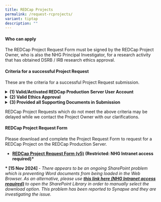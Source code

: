 ```yaml
---
title: REDCap Projects
permalink: /request-rcprojects/
variant: tiptap
description: ""
---
```

<h4><strong>Who can apply</strong></h4>
<p>The REDCap Project Request Form must be signed by the REDCap Project Owner,
who is also the NHG Principal Investigator, for a research activity that
has obtained DSRB / IRB research ethics approval.</p>
<h4><strong>Criteria for a successful Project Request</strong></h4>
<p>These are the criteria for a successful Project Request submission.</p>
<div data-type="detailGroup" class="isomer-accordion isomer-accordion-white">
<details class="isomer-details">
<summary><strong>(1) Valid/Activated REDCap Production Server User Account</strong>
</summary>
<div data-type="detailsContent" class="isomer-details-content">
<p>
<br>The REDCap Project Owner (ie: Study PI) is <strong>able to login</strong> to
their activated* REDCap <u>Production</u> Server User Account.</p>
<p></p>
<p><strong>*</strong>  <sup><sub>Submitting a REDCap User Account Request </sub></sup><strong><sup><sub>DOES NOT</sub></sup></strong><sup><sub> imply that the NHG REDCap Account(s) has been activated. User Accounts are valid for use </sub></sup><strong><sup><sub>ONLY AFTER</sub></sup></strong><sup><sub> the user has followed the instructions to login and activate the User Account.</sub></sup>
</p>
<p></p>
</div>
</details>
<details class="isomer-details">
<summary><strong>(2) Valid Ethics Approval</strong>
</summary>
<div data-type="detailsContent" class="isomer-details-content">
<p>
<br>The Research activity has <strong>valid research ethics approval *</strong>,
or is able to show documentary evidence that it does not require DSRB Ethics
approval under specific DSRB policies.
<br><strong>*</strong>  <sub>includes NHG Standing Database (SDB) Registration for potential future research. Relevant Approval Letters must be submitted together with the REDCap Project Request Form.</sub>
<br>
</p>
</div>
</details>
<details class="isomer-details">
<summary><strong>(3) Provided all Supporting Documents in Submission</strong>
</summary>
<div data-type="detailsContent" class="isomer-details-content">
<p>
<br>All of the following Supporting Documents have been put into a single
ZIP file for submission.
<br>
<br>(a) REDCap Project Request Form (as a PDF)
<br>(b) Latest Ethics Approval Letter (as a PDF)
<br>(c) REDCap Project XML file (Metadata only) (if applicable)
<br>
</p>
<p></p>
</div>
</details>
</div>
<p></p>
<p>REDCap Project Requests which do not meet the above criteria may be delayed
while we contact the Project Owner with our clarifications.</p>
<h4><strong>REDCap Project Request Form</strong></h4>
<p>Please download and complete the Project Request Form to request for a
REDCap Project on the REDCap Production Server.</p>
<ul data-tight="true" class="tight">
<li>
<p><strong><a href="https://mynhg.nhg.com.sg/div/GRDO/Shared%20Library/NHG%20REDCap/REDCap%20Request%20Forms/1305-001%20NHG%20REDCap%20Project%20Request%20Form%20v5.docx?d=w4cdc1e953981433198dd934f0020fa66" rel="noopener noreferrer nofollow" target="_blank">REDCap Project Request Form (v5)</a></strong>  <strong>(Restricted: NHG Intranet access required)*</strong>
</p>
</li>
</ul>
<p></p>
<p><strong>* [15 Nov 2024] </strong>- <em>There appears to be an ongoing SharePoint problem which is preventing Word documents from being loaded in the Web Browser. As an alternative, please use </em><strong><em><a href="https://mynhg.nhg.com.sg/div/GRDO/Shared%20Library/Forms/AllItems.aspx?RootFolder=%2Fdiv%2FGRDO%2FShared%20Library%2FNHG%20REDCap%2FREDCap%20Request%20Forms&amp;FolderCTID=0x0120004BB1F3AE7B6B574AB03FA55E374A2EF9&amp;View=%7BA9A8E1F4%2D05EB%2D4746%2D9A30%2DE31F77400281%7D" rel="noopener nofollow" target="_blank">this link here (NHG Intranet access required)</a> </em></strong><em>to open the SharePoint Library in order to manually select the download option. This problem has been reported to Synapxe and they are investigating the issue.</em>
</p>
<p></p>